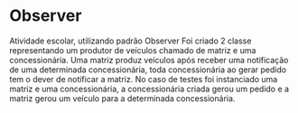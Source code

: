 # Observer
Atividade escolar, utilizando padrão Observer
Foi criado 2 classe representando um produtor de veículos chamado de matriz e uma concessionária. Uma matriz produz veículos após receber uma notificação de uma determinada concessionária, toda concessionária ao gerar pedido tem o dever de notificar a matriz.
No caso de testes foi instanciado uma matriz e uma concessionária, a concessionária criada gerou um pedido e a matriz gerou um veículo para a determinada concessionária. 

